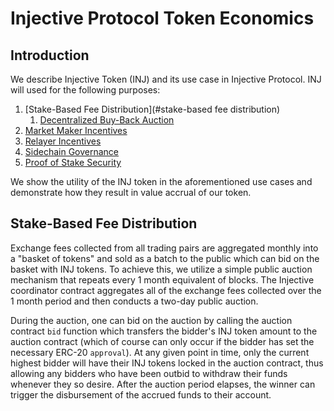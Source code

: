 # Injective Protocol Token Economics

## Introduction

We describe Injective Token (INJ) and its use case in Injective Protocol. INJ will used for the following purposes:

1.  [Stake-Based Fee Distribution](#stake-based fee distribution)
    1.  [Decentralized Buy-Back Auction](#decentralized-buy-back-auction) 
1.  [Market Maker Incentives](#market-maker-incentives)
1.  [Relayer Incentives](#relayer-incentives)
1.  [Sidechain Governance](#sidechain-governance)
1.  [Proof of Stake Security](#proof-of-stake-security)

We show the utility of the INJ token in the aforementioned use cases and demonstrate how they result in value accrual of our token. 

## Stake-Based Fee Distribution
Exchange fees collected from all trading pairs are aggregated monthly into a "basket of tokens" and sold as a batch to the public which can bid on the basket with INJ tokens. To achieve this, we utilize a simple public auction mechanism that repeats every 1 month equivalent of blocks. The Injective coordinator contract aggregates all of the exchange fees collected over the 1 month period and then conducts a two-day public auction. 

During the auction, one can bid on the auction by calling the auction contract `bid` function which transfers the bidder's INJ token amount to the auction contract (which of course can only occur if the bidder has set the necessary ERC-20 `approval`). At any given point in time, only the current highest bidder will have their INJ tokens locked in the auction contract, thus allowing any bidders who have been outbid to withdraw their funds whenever they so desire. After the auction period elapses, the winner can trigger the disbursement of the accrued funds to their account. 



